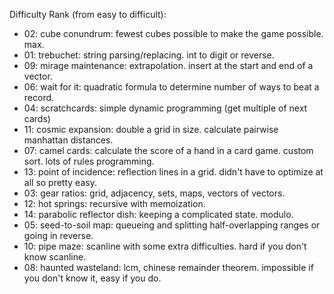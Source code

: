 Difficulty Rank (from easy to difficult):

- 02: cube conundrum: fewest cubes possible to make the game possible. max.
- 01: trebuchet: string parsing/replacing. int to digit or reverse.
- 09: mirage maintenance: extrapolation. insert at the start and end of a vector.
- 06: wait for it: quadratic formula to determine number of ways to beat a record.
- 04: scratchcards: simple dynamic programming (get multiple of next cards)
- 11: cosmic expansion: double a grid in size. calculate pairwise manhattan distances.
- 07: camel cards: calculate the score of a hand in a card game. custom sort. lots of rules programming.
- 13: point of incidence: reflection lines in a grid. didn't have to optimize at all so pretty easy.
- 03: gear ratios: grid, adjacency, sets, maps, vectors of vectors.
- 12: hot springs: recursive with memoization.
- 14: parabolic reflector dish: keeping a complicated state. modulo.
- 05: seed-to-soil map: queueing and splitting half-overlapping ranges or going in reverse.
- 10: pipe maze: scanline with some extra difficulties. hard if you don't know scanline.
- 08: haunted wasteland: lcm, chinese remainder theorem. impossible if you don't know it, easy if you do.
